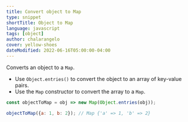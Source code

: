```yaml
---
title: Convert object to Map
type: snippet
shortTitle: Object to Map
language: javascript
tags: [object]
author: chalarangelo
cover: yellow-shoes
dateModified: 2022-06-16T05:00:00-04:00
---
```


Converts an object to a `Map`.

- Use `Object.entries()` to convert the object to an array of key-value pairs.
- Use the `Map` constructor to convert the array to a `Map`.

```js
const objectToMap = obj => new Map(Object.entries(obj));
```

```js
objectToMap({a: 1, b: 2}); // Map {'a' => 1, 'b' => 2}
```
